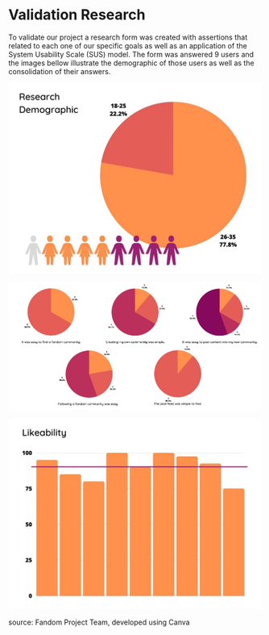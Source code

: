 # Validation Research

To validate our project a research form was created with assertions that related to each one of our specific goals as well as an application of the System Usability Scale (SUS) model. The form was answered 9 users and the images bellow illustrate the demographic of those users as well as the consolidation of their answers.

![Preview](/images/validation-research-demographic.jpeg?raw=true "Artifact 10 - Validation Research Demographic")

![Preview](/images/validation-research-answers.jpg?raw=true "Artifact 10 - Validation Research Answers")

![Preview](/images/system-usability-scale.jpeg?raw=true "Artifact 10 - Validation Research SUS")

source: Fandom Project Team, developed using Canva